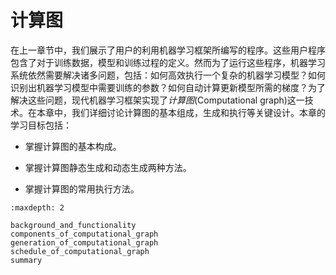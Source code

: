 # 计算图

在上一章节中，我们展示了用户的利用机器学习框架所编写的程序。这些用户程序包含了对于训练数据，模型和训练过程的定义。然而为了运行这些程序，机器学习系统依然需要解决诸多问题，包括：如何高效执行一个复杂的机器学习模型？如何识别出机器学习模型中需要训练的参数？如何自动计算更新模型所需的梯度？为了解决这些问题，现代机器学习框架实现了*计算图*(Computational
graph)这一技术。在本章中，我们详细讨论计算图的基本组成，生成和执行等关键设计。本章的学习目标包括：

-   掌握计算图的基本构成。

-   掌握计算图静态生成和动态生成两种方法。

-   掌握计算图的常用执行方法。

```toc
:maxdepth: 2

background_and_functionality
components_of_computational_graph
generation_of_computational_graph
schedule_of_computational_graph
summary
```